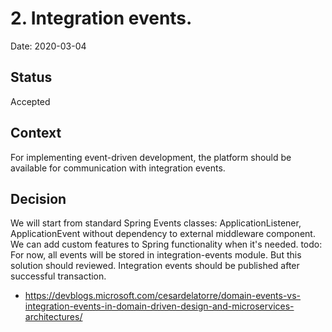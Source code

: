 # 2. Integration events.
Date: 2020-03-04

## Status
Accepted

## Context
For implementing event-driven development, the platform should be available for communication with integration events.

## Decision
We will start from standard Spring Events classes: ApplicationListener, ApplicationEvent without dependency to external middleware component. We can add custom features to Spring functionality when it's needed.
todo: For now, all events will be stored in integration-events module. But this solution should reviewed. Integration events should be published after successful transaction.
- https://devblogs.microsoft.com/cesardelatorre/domain-events-vs-integration-events-in-domain-driven-design-and-microservices-architectures/

